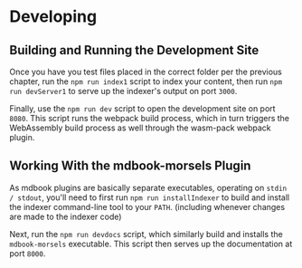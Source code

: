 # Developing

## Building and Running the Development Site

Once you have you test files placed in the correct folder per the previous chapter, run the `npm run index1` script to index your content, then run `npm run devServer1` to serve up the indexer's output on port `3000`.

Finally, use the `npm run dev` script to open the development site on port `8080`. This script runs the webpack build process, which in turn triggers the WebAssembly build process as well through the wasm-pack webpack plugin.

## Working With the mdbook-morsels Plugin

As mdbook plugins are basically separate executables, operating on `stdin / stdout`, you'll need to first run `npm run installIndexer` to build and install the indexer command-line tool to your `PATH`. (including whenever changes are made to the indexer code)

Next, run the `npm run devdocs` script, which similarly build and installs the `mdbook-morsels` executable. This script then serves up the documentation at port `8000`.
